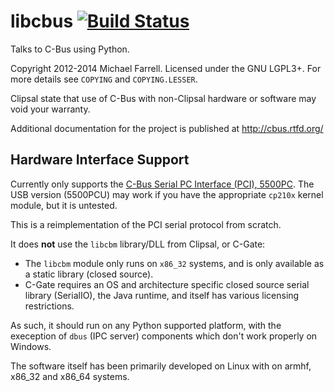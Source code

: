 # libcbus [![Build Status](https://secure.travis-ci.org/micolous/cbus.png?branch=master)](http://travis-ci.org/micolous/cbus) #

Talks to C-Bus using Python.

Copyright 2012-2014 Michael Farrell.  Licensed under the GNU LGPL3+.  For more details see `COPYING` and `COPYING.LESSER`.

Clipsal state that use of C-Bus with non-Clipsal hardware or software may void your warranty.

Additional documentation for the project is published at http://cbus.rtfd.org/

## Hardware Interface Support ##

Currently only supports the [C-Bus Serial PC Interface (PCI), 5500PC](http://www2.clipsal.com/cis/technical/product_groups/cbus/system_units_and_accessories/pc_interface).  The USB version (5500PCU) may work if you have the appropriate `cp210x` kernel module, but it is untested.

This is a reimplementation of the PCI serial protocol from scratch.

It does **not** use the `libcbm` library/DLL from Clipsal, or C-Gate:

 * The `libcbm` module only runs on `x86_32` systems, and is only available as a static library (closed source).
 * C-Gate requires an OS and architecture specific closed source serial library (SerialIO), the Java runtime, and itself has various licensing restrictions.

As such, it should run on any Python supported platform, with the exeception of `dbus` (IPC server) components which don't work properly on Windows. 

The software itself has been primarily developed on Linux with on armhf, x86_32 and x86_64 systems.

